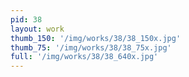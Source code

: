 ```yaml
---
pid: 38
layout: work
thumb_150: '/img/works/38/38_150x.jpg'
thumb_75: '/img/works/38/38_75x.jpg'
full: '/img/works/38/38_640x.jpg'
---
```

